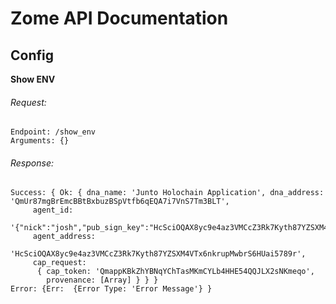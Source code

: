 # Zome API Documentation

## Config

**Show ENV**
###### Request: 
```
Endpoint: /show_env
Arguments: {}
```

###### Response: 
```
Success: { Ok: { dna_name: 'Junto Holochain Application', dna_address: 'QmUr87mgBrEmcBBtBxbuzBSpVtfb6qEQA7i7VnS7Tm3BLT',
     agent_id:
      '{"nick":"josh","pub_sign_key":"HcSciOQAX8yc9e4az3VMCcZ3Rk7Kyth87YZSXM4VTx6nkrupMwbrS6HUai5789r"}',
     agent_address:
      'HcSciOQAX8yc9e4az3VMCcZ3Rk7Kyth87YZSXM4VTx6nkrupMwbrS6HUai5789r',
     cap_request:
      { cap_token: 'QmappKBkZhYBNqYChTasMKmCYLb4HHE54QQJLX2sNKmeqo',
        provenance: [Array] } } }
Error: {Err:  {Error Type: 'Error Message'} }
```